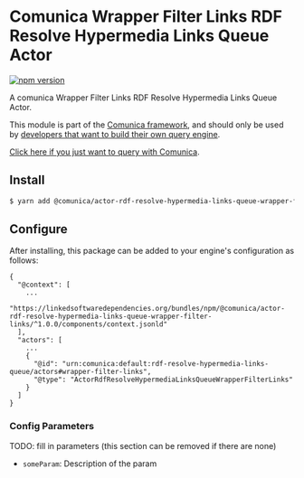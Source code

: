 # Comunica Wrapper Filter Links RDF Resolve Hypermedia Links Queue Actor

[![npm version](https://badge.fury.io/js/%40comunica%2Factor-rdf-resolve-hypermedia-links-queue-wrapper-filter-links.svg)](https://www.npmjs.com/package/@comunica/actor-rdf-resolve-hypermedia-links-queue-wrapper-filter-links)

A comunica Wrapper Filter Links RDF Resolve Hypermedia Links Queue Actor.

This module is part of the [Comunica framework](https://github.com/comunica/comunica),
and should only be used by [developers that want to build their own query engine](https://comunica.dev/docs/modify/).

[Click here if you just want to query with Comunica](https://comunica.dev/docs/query/).

## Install

```bash
$ yarn add @comunica/actor-rdf-resolve-hypermedia-links-queue-wrapper-filter-links
```

## Configure

After installing, this package can be added to your engine's configuration as follows:
```text
{
  "@context": [
    ...
    "https://linkedsoftwaredependencies.org/bundles/npm/@comunica/actor-rdf-resolve-hypermedia-links-queue-wrapper-filter-links/^1.0.0/components/context.jsonld"  
  ],
  "actors": [
    ...
    {
      "@id": "urn:comunica:default:rdf-resolve-hypermedia-links-queue/actors#wrapper-filter-links",
      "@type": "ActorRdfResolveHypermediaLinksQueueWrapperFilterLinks"
    }
  ]
}
```

### Config Parameters

TODO: fill in parameters (this section can be removed if there are none)

* `someParam`: Description of the param
